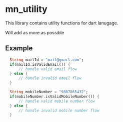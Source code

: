 # mn_utility

This library contains utility functions for dart lanugage.

Will add as more as possible

## Example
```dart
  String mailId = "mail@gmail.com";
  if(mailId.isValidEmail()) {
      // handle valid email flow
  } else {
      // handle invalid email flow
  }

  String mobileNumber = "9807865432";
  if(mobileNumber.isValidMobileNumber()) {
      // handle valid mobile number flow
  } else {
      // handle invalid mobile number flow
  }
```